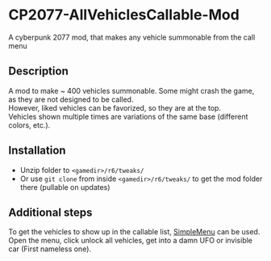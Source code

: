 # CP2077-AllVehiclesCallable-Mod
A cyberpunk 2077 mod, that makes any vehicle summonable from the call menu

## Description

A mod to make ~ 400 vehicles summonable. Some might crash the game, as they are not designed to be called.  
However, liked vehicles can be favorized, so they are at the top.  
Vehicles shown multiple times are variations of the same base (different colors, etc.).  

## Installation

- Unzip folder to `<gamedir>/r6/tweaks/`
- Or use `git clone` from inside `<gamedir>/r6/tweaks/` to get the mod folder there (pullable on updates)

## Additional steps

To get the vehicles to show up in the callable list, [SimpleMenu](https://www.nexusmods.com/cyberpunk2077/mods/818) can be used.  
Open the menu, click unlock all vehicles, get into a damn UFO or invisible car (First nameless one).
